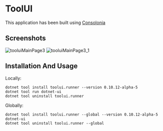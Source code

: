 # ToolUI

This application has been built using [Consolonia](https://github.com/jinek/Consolonia)

## Screenshots
![tooluiMainPage3](https://user-images.githubusercontent.com/10516222/156970874-8e7d07b8-9a2b-44ef-bf6f-e3f846771543.png)
![tooluiMainPage3_1](https://user-images.githubusercontent.com/10516222/156970873-d3f878de-1542-4a78-9786-13a2342acede.png)

## Installation And Usage

Locally:
```
dotnet tool install toolui.runner --version 0.10.12-alpha-5
dotnet tool run dotnet-ui
dotnet tool uninstall toolui.runner
```
Globally:
```
dotnet tool install toolui.runner --global --version 0.10.12-alpha-5
dotnet-ui
dotnet tool uninstall toolui.runner --global
```
